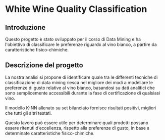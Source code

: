 # White Wine Quality Classification
## Introduzione
Questo progetto è stato sviluppato per il corso di Data Mining e ha l'obiettivo di classificare le preferenze riguardo al vino bianco, a partire da caratteristiche fisico-chimiche.

## Descrizione del progetto
La nostra analisi si propone di identificare quale tra le differenti tecniche di classificazione di data mining riesca nel migliore dei modi a modellare le preferenze di gusto relative al vino bianco, basandosi su dati analitici che sono semplicemente accessibili durante la fase di certificazione di qualsiasi vino. 

Il modello K-NN allenato su set bilanciato fornisce risultati positivi, migliori che tutti gli altri testati.

Questo lavoro può essere utile per determinare quali prodotti possano essere ritenuti
d’eccellenza, rispetto alla preferenze di gusto, in base a determinate caratteristiche
fisico-chimiche.
